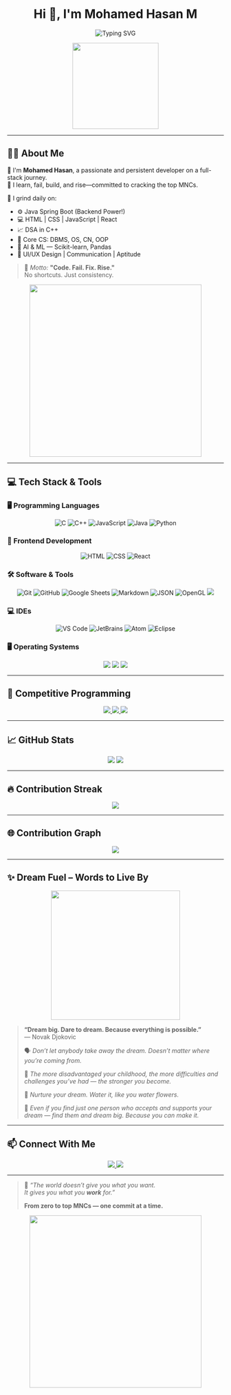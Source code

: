<h1 align="center">Hi 👋, I'm Mohamed Hasan M</h1>

<p align="center">
  <img src="https://readme-typing-svg.herokuapp.com?font=Fira+Code&duration=3000&pause=1000&center=true&vCenter=true&width=435&lines=Full+Stack+Developer;Java+Spring+Boot+Warrior;DSA+%7C+AI+%7C+ML+Grinder;I+Code+My+Way+to+Top+MNCs" alt="Typing SVG" />
</p>

<p align="center">
  <img src="https://media.giphy.com/media/26tn33aiTi1jkl6H6/giphy.gif" width="200px" />
</p>

---

## 🙋‍♂️ About Me

🌟 I'm **Mohamed Hasan**, a passionate and persistent developer on a full-stack journey.  
🧠 I learn, fail, build, and rise—committed to cracking the top MNCs.

📌 I grind daily on:
- ⚙️ Java Spring Boot (Backend Power!)
- 💻 HTML | CSS | JavaScript | React
- 📈 DSA in C++
- 🧠 Core CS: DBMS, OS, CN, OOP
- 🤖 AI & ML — Scikit-learn, Pandas
- 🧩 UI/UX Design | Communication | Aptitude

> 🚀 *Motto:* **"Code. Fail. Fix. Rise."**  
> No shortcuts. Just consistency.

<p align="center">
  <img src="https://media.giphy.com/media/qgQUggAC3Pfv687qPC/giphy.gif" width="400px"/>
</p>

---

## 💻 Tech Stack & Tools

### 🖥️ Programming Languages

<p align="center"> 
  <img alt="C" src="https://img.shields.io/badge/C%20-%232370ED.svg?style=plastic&logo=c&logoColor=white">
  <img alt="C++" src="https://img.shields.io/badge/C++%20-%2300599C.svg?style=plastic&logo=c%2B%2B&logoColor=white">
  <img alt="JavaScript" src="https://img.shields.io/badge/JavaScript%20-%23F7DF1E.svg?style=plastic&logo=javascript&logoColor=black">
  <img alt="Java" src="https://img.shields.io/badge/Java-%23007396.svg?style=plastic&logo=java&logoColor=white">
  <img alt="Python" src="https://img.shields.io/badge/Python%20-%2314354C.svg?style=plastic&logo=python&logoColor=white">
</p>

### 🎨 Frontend Development

<p align="center"> 
  <img alt="HTML" src="https://img.shields.io/badge/HTML5%20-%23E34F26.svg?style=plastic&logo=html5&logoColor=white">
  <img alt="CSS" src="https://img.shields.io/badge/CSS%20-%231572B6.svg?style=plastic&logo=css3&logoColor=white">
  <img alt="React" src="https://img.shields.io/badge/react-%2361DAFB.svg?style=plastic&logo=React&logoColor=black">
</p>

### 🛠️ Software & Tools

<p align="center">
  <img alt="Git" src="https://img.shields.io/badge/Git%20-%23F05033.svg?style=plastic&logo=git&logoColor=white">
  <img alt="GitHub" src="https://img.shields.io/badge/github-%23181717.svg?style=plastic&logo=github&logoColor=white">
  <img alt="Google Sheets" src="https://img.shields.io/badge/Google%20Sheets%20-%2334A853.svg?style=plastic&logo=google%20sheets&logoColor=white">
  <img alt="Markdown" src="https://img.shields.io/badge/Markdown-000000?style=plastic&logo=markdown&logoColor=white">
  <img alt="JSON" src="https://img.shields.io/badge/json-%23000000.svg?style=plastic&logo=json&logoColor=white">
  <img alt="OpenGL" src="https://img.shields.io/badge/opengl-%235586A4.svg?style=plastic&logo=opengl&logoColor=white">
  <img src="https://img.shields.io/badge/mysql-%234479A1.svg?&style=plastic&logo=mysql&logoColor=white"/>
</p>

### 💻 IDEs

<p align="center">
  <img alt="VS Code" src="https://img.shields.io/badge/Visual%20Studio%20Code-0078d7.svg?style=plastic&logo=visual-studio-code&logoColor=white">
  <img alt="JetBrains" src="https://img.shields.io/badge/jetbrains-%23000000.svg?style=plastic&logo=jetbrains&logoColor=white">
  <img alt="Atom" src="https://img.shields.io/badge/atom-%2366595C.svg?style=plastic&logo=atom&logoColor=white">
  <img alt="Eclipse" src="https://img.shields.io/badge/eclipse%20ide-%232C2255.svg?style=plastic&logo=eclipse%20ide&logoColor=white">
</p>

### 🖥️ Operating Systems

<p align="center">
  <img src="https://img.shields.io/badge/Linux-FCC624?style=plastic&logo=linux&logoColor=black">
  <img src="https://img.shields.io/badge/Ubuntu-E95420?style=plastic&logo=ubuntu&logoColor=white">
  <img src="https://img.shields.io/badge/Windows-0078D6?style=plastic&logo=windows&logoColor=white">
</p>

---

## 🧠 Competitive Programming

<p align="center">
  <a href="https://leetcode.com/u/mohamedhasan8403/" target="_blank">
    <img src="https://img.shields.io/badge/LeetCode-FFA116?style=for-the-badge&logo=leetcode&logoColor=white" />
  </a>
  <a href="https://www.hackerrank.com/profile/hm0401234" target="_blank">
    <img src="https://img.shields.io/badge/HackerRank-2EC866?style=for-the-badge&logo=hackerrank&logoColor=white" />
  </a>
  <a href="https://www.geeksforgeeks.org/user/mohamedhank84/" target="_blank">
    <img src="https://img.shields.io/badge/GeeksforGeeks-0F9D58?style=for-the-badge&logo=geeksforgeeks&logoColor=white" />
  </a>
</p>

---

## 📈 GitHub Stats

<p align="center">
  <img src="https://github-readme-stats.vercel.app/api?username=mohamedhasan8403&show_icons=true&theme=tokyonight" />
  <img src="https://github-readme-stats.vercel.app/api/top-langs/?username=mohamedhasan8403&layout=compact&theme=tokyonight" />
</p>

---

## 🔥 Contribution Streak

<p align="center">
  <img src="https://github-readme-streak-stats.herokuapp.com?user=mohamedhasan8403&theme=tokyonight&hide_border=true" />
</p>

---

## 🌐 Contribution Graph

<p align="center">
  <img src="https://github-activity-graph.cyclic.app/graph?username=mohamedhasan8403&theme=react-dark&hide_border=true" />
</p>

---

## ✨ Dream Fuel – Words to Live By

<p align="center">
  <img src="https://media.giphy.com/media/jUwpNzg9IcyrK/giphy.gif" width="300px" />
</p>

> **“Dream big. Dare to dream. Because everything is possible.”**  
> — Novak Djokovic  
>
> 🗣 *Don’t let anybody take away the dream. Doesn’t matter where you’re coming from.*  
>
> 🧱 *The more disadvantaged your childhood, the more difficulties and challenges you’ve had — the stronger you become.*  
>
> 🌱 *Nurture your dream. Water it, like you water flowers.*  
>
> 🤝 *Even if you find just one person who accepts and supports your dream — find them and dream big. Because you can make it.*

---

## 📫 Connect With Me

<p align="center">
  <a href="mailto:mohamedhasan8403@gmail.com">
    <img src="https://img.shields.io/badge/Gmail-D14836?style=for-the-badge&logo=gmail&logoColor=white" />
  </a>
  <a href="https://linkedin.com/in/your-profile">
    <img src="https://img.shields.io/badge/LinkedIn-0A66C2?style=for-the-badge&logo=linkedin&logoColor=white" />
  </a>
</p>

---

> 💬 *“The world doesn’t give you what you want.  
> It gives you what you **work** for.”*  
>  
> **From zero to top MNCs — one commit at a time.**

<p align="center">
  <img src="https://media.giphy.com/media/bGgsc5mWoryfgKBx1u/giphy.gif" width="400px" />
</p>

